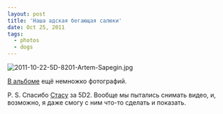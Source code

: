 ```yaml
---
layout: post
title: 'Наша адская бегающая салюки'
date: Oct 25, 2011
tags:
  - photos
  - dogs
---
```


![2011-10-22-5D-8201-Artem-Sapegin.jpg](photo://940)

[В альбоме](http://birdwatcher.ru/albums/saluki/) ещё немножко фотографий.

P. S. Спасибо [Стасу](http://tvoih-shagov.livejournal.com/) за 5D2. Вообще мы пытались снимать видео, и, возможно, я даже смогу с ним что-то сделать и показать.
